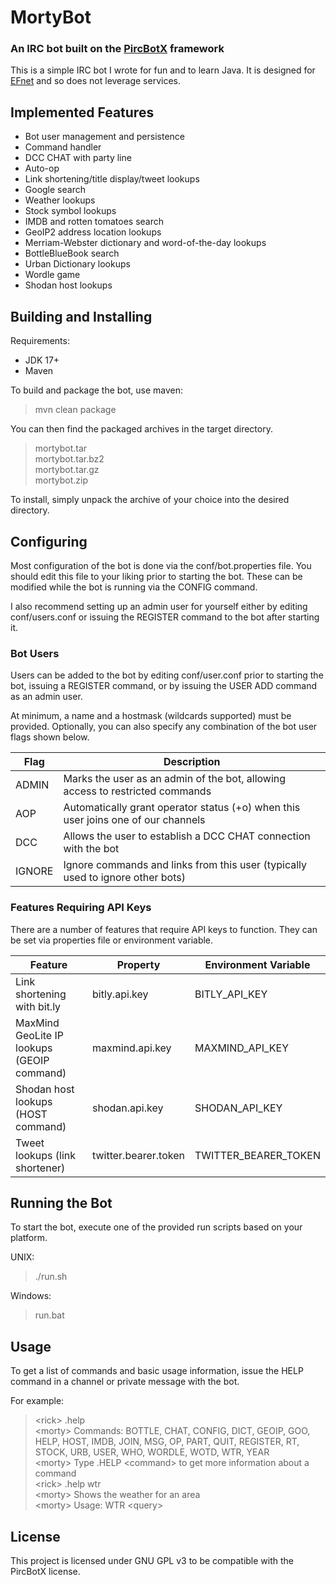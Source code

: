 # MortyBot

### An IRC bot built on the [PircBotX](https://github.com/pircbotx/pircbotx) framework

This is a simple IRC bot I wrote for fun and to learn Java. It is designed for [EFnet](http://www.efnet.org) and so does not leverage services.

## Implemented Features

* Bot user management and persistence
* Command handler
* DCC CHAT with party line
* Auto-op
* Link shortening/title display/tweet lookups
* Google search
* Weather lookups
* Stock symbol lookups
* IMDB and rotten tomatoes search
* GeoIP2 address location lookups
* Merriam-Webster dictionary and word-of-the-day lookups
* BottleBlueBook search
* Urban Dictionary lookups
* Wordle game
* Shodan host lookups

## Building and Installing

Requirements:

* JDK 17+
* Maven

To build and package the bot, use maven:

> mvn clean package

You can then find the packaged archives in the target directory.

> mortybot.tar<br>
> mortybot.tar.bz2<br>
> mortybot.tar.gz<br>
> mortybot.zip<br>

To install, simply unpack the archive of your choice into the desired directory.

## Configuring

Most configuration of the bot is done via the conf/bot.properties file. You should edit this file to your liking prior to starting the bot. These can be modified while the bot is running via the CONFIG command.

I also recommend setting up an admin user for yourself either by editing conf/users.conf or issuing the REGISTER command to the bot after starting it.

### Bot Users

Users can be added to the bot by editing conf/user.conf prior to starting the bot, issuing a REGISTER command, or by issuing the USER ADD command as an admin user.

At minimum, a name and a hostmask (wildcards supported) must be provided. Optionally, you can also specify any combination of the bot user flags shown below.

| Flag   | Description                                                                       |
|--------|-----------------------------------------------------------------------------------|
| ADMIN  | Marks the user as an admin of the bot, allowing access to restricted commands     |
| AOP    | Automatically grant operator status (+o) when this user joins one of our channels |
| DCC    | Allows the user to establish a DCC CHAT connection with the bot                   |
| IGNORE | Ignore commands and links from this user (typically used to ignore other bots)    |

### Features Requiring API Keys

There are a number of features that require API keys to function. They can be set via properties file or environment variable.

| Feature                                    | Property             | Environment Variable |
|--------------------------------------------|----------------------|----------------------|
| Link shortening with bit.ly                | bitly.api.key        | BITLY_API_KEY        |
| MaxMind GeoLite IP lookups (GEOIP command) | maxmind.api.key      | MAXMIND_API_KEY      |
| Shodan host lookups (HOST command)         | shodan.api.key       | SHODAN_API_KEY       |
| Tweet lookups (link shortener)             | twitter.bearer.token | TWITTER_BEARER_TOKEN |

## Running the Bot

To start the bot, execute one of the provided run scripts based on your platform.

UNIX:

> ./run.sh

Windows:

> run.bat

## Usage

To get a list of commands and basic usage information, issue the HELP command in a channel or private message with the bot.

For example:

> &lt;rick&gt; .help<br/>
> &lt;morty&gt; Commands: BOTTLE, CHAT, CONFIG, DICT, GEOIP, GOO, HELP, HOST, IMDB, JOIN, MSG, OP, PART, QUIT, REGISTER, RT, STOCK, URB, USER, WHO, WORDLE, WOTD, WTR, YEAR<br/>
> &lt;morty&gt; Type .HELP &lt;command&gt; to get more information about a command<br/>
> &lt;rick&gt; .help wtr<br/>
> &lt;morty&gt; Shows the weather for an area<br/>
> &lt;morty&gt; Usage: WTR &lt;query&gt;<br/>

## License

This project is licensed under GNU GPL v3 to be compatible with the PircBotX license.
